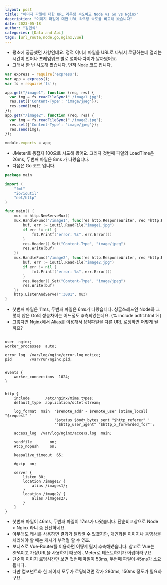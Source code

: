 ```yaml
---
layout: post
title: "이미지 파일에 대한 URL 라우팅 속도비교 Node vs Go vs Nginx"
description: "이미지 파일에 대한 URL 라우팅 속도를 비교해 봤습니다"
date: 2023-05-18
author: "김민석"
categories: [Data and Api]
tags: [url_route,node,go,nginx,vue]
---
```

- 평소에 궁금했던 사항인데요. 정적 이미지 파일을 URL로 나눠서 로딩하는데 걸리는 시간이 언어나 프레임워크 별로
얼마나 차이가 날까였어요.
- 그래서 한 번 시도해 봤습니다. 먼저 Node 코드 입니다.
```js
var express = require('express');
var app = express();
var fs = require('fs');

app.get("/image1", function (req, res) {
  var img = fs.readFileSync("./image1.jpg");
  res.set({'Content-Type': 'image/jpeg'});
  res.send(img);
});
app.get("/image2", function (req, res) {
  var img = fs.readFileSync("./image2.jpg");
  res.set({'Content-Type': 'image/jpeg'});
  res.send(img);
});

module.exports = app;
``` 
- JMeter로 동접자 100으로 시도해 봤어요. 그러자 첫번째 파일의 LoadTime은 26ms, 두번째 파일은 8ms 가 나왔습니다.
- 다음은 Go 코드 입니다.
```go
package main

import (
	"fmt"
	"io/ioutil"
	"net/http"
)

func main() {
	mux := http.NewServeMux()
	mux.HandleFunc("/image1", func(res http.ResponseWriter, req *http.Request) {
		buf, err := ioutil.ReadFile("image1.jpg")
		if err != nil {
			fmt.Printf("error: %s", err.Error())
		}
		res.Header().Set("Content-Type", "image/jpeg")
		res.Write(buf)
	})
	mux.HandleFunc("/image2", func(res http.ResponseWriter, req *http.Request) {
		buf, err := ioutil.ReadFile("image2.jpg")
		if err != nil {
			fmt.Printf("error: %s", err.Error())
		}
		res.Header().Set("Content-Type", "image/jpeg")
		res.Write(buf)
	})
	http.ListenAndServe(":3001", mux)
}
```
- 첫번째 파일은 11ms, 두번째 파일은 6ms가 나왔습니다. 싱글쓰레드인 Node와 그렇지 않은 Go의 성능차이는
어느정도 추측되었는데요.
{% include adfit.html %}
- 그렇다면 Nginx에서 Alias를 이용해서 정적파일을 다른 URL 로딩하면 어떻게 될까요?
```nginx

user  nginx;
worker_processes  auto;

error_log  /var/log/nginx/error.log notice;
pid        /var/run/nginx.pid;


events {
    worker_connections  1024;
}


http {
    include       /etc/nginx/mime.types;
    default_type  application/octet-stream;

    log_format  main  '$remote_addr - $remote_user [$time_local] "$request" '
                      '$status $body_bytes_sent "$http_referer" '
                      '"$http_user_agent" "$http_x_forwarded_for"';

    access_log  /var/log/nginx/access.log  main;

    sendfile        on;
    #tcp_nopush     on;

    keepalive_timeout  65;

    #gzip  on;

    server {
        listen 80;
        location /image1/ {
            alias /images1/;
        }
        location /image2/ {
            alias /images2/;
        }
    }
}
```
- 첫번째 파일이 46ms, 두번째 파일이 17ms가 나왔습니다. 단순비교상으로 Node > Nginx 라니 좀 신선하네요. 
- 아무래도 캐시를 사용하면 결과가 달라질 수 있겠지만, 개인화된 이미지나 동영상을 처리해야 할 때는 캐시가 부적절 할 수 있죠.
- 보너스로 Vue-Router를 이용하면 어떻게 될지 추측해봤습니다. 참고로 Vue는 SPA이고 가상URL을 사용하기 때문에 JMeter로 테스트하기가 어렵더라구요.
- 단순히 이미지 로딩시간만 보면 첫번째 파일이 53ms, 두번째 파일이 45ms가 소요됩니다.
- 다만 컴포넌트화 한 페이지 모두가 로딩되려면 각가 280ms, 150ms 정도가 필요하구요. 

